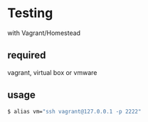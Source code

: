 # Testing
with Vagrant/Homestead

## required
vagrant, virtual box or vmware

## usage
```bash
$ alias vm="ssh vagrant@127.0.0.1 -p 2222"
```

